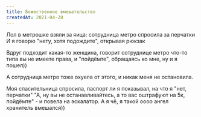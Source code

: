 ```yaml
---
title: Божественное вмешательство
createdAt: 2021-04-28
---
```


Лол в метрошке взяли за яица: сотрудница метро спросила за перчатки И я говорю "нету, хотя подождите", открывая рюкзак

Вдруг подходит какая-то женщина, говорит сотруднице метро что-то типа вы не имеете права, и "пойдёмте", обращаясь ко
мне, ну и я пошел))

А сотрудница метро тоже охуела от этого, и никак меня не остановила.

Моя спасительница спросила, паспорт ли я показывал, на что я "нет, перчатки"
"А, ну вы не останавливайтесь, а то вас оштрафуют на 5к, пойдёмте" - и повела на эскалатор. А я чё, я такой оооо ангел
хранитель вмешался))


